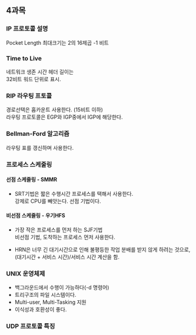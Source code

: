 ## 4과목


### IP 프로토콜 설명
Pocket Length 최대크기는 2의 16제곱 -1 비트


### Time to Live
네트워크 생존 시간
헤더 길이는 \
32비트 워드 단위로 표시.

### RIP 라우팅 프토콜
경로선택은 홉카운트 사용한다. (15비트 이하)\
라우팅 프로토콜은 EGP와 IGP중에서 IGP에 해당한다.

### Bellman-Ford 알고리즘
라우팅 표를 갱신하며 사용한다.

### 프로세스 스케줄링

#### 선점 스케줄링 - SMMR


* SRT기법은 짧은 수행시간 프로세스를 택해서 사용한다. \
  강제로 CPU를 빼앗는다. 선점 기법이다.


#### 비선점 스케줄링 - 우기HFS
* 가장 작은 프로세스를 먼저 하는 SJF기법\
  비선점 기법, 도착하는 프로세스 먼저 사용한다.

* HRN은 너무 긴 대기시간으로 인해 불평등한 작업 분배를 받지 않게 하려는 것으로,
(대기시간 + 서비스 시간)/서비스 시간 계산을 함.



### UNIX 운영체제
- 백그라운드에서 수행이 가능하다(-d 명령어)
- 트리구조의 파일 시스템이다.
- Multi-user, Multi-Tasking 지원
- 이식성과 호환성이 좋다.


### UDP 프로토콜 특징
